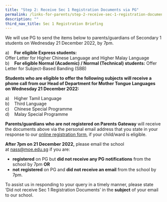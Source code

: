 ```yaml
---
title: "Step 2: Receive Sec 1 Registration Documents via PG"
permalink: /links-for-parents/step-2-receive-sec-1-registration-documents-via-pg/
description: ""
third_nav_title: Sec 1 Registration Briefing
---
```

We will use PG to send the items below to parents/guardians of Secondary 1 students on Wednesday 21 December 2022, by 7pm.

a)    **For eligible Express students:**  
Offer Letter for Higher Chinese Language and Higher Malay Language  
b)    **For eligible Normal (Academic) / Normal (Technical) students:** Offer Letter for Subject-Based Banding (SBB)

**Students who are eligible to offer the following subjects will receive a phone call from our Head of Department for Mother Tongue Languages on Wednesday 21 December 2022:**

a)    Higher Tamil Language  
b)    Third Language  
c)    Chinese Special Programme  
d)    Malay Special Programme  

**Parents/guardians who are not registered on Parents Gateway** will receive the documents above via the personal email address that you state in your response to our [online registration form](https://form.gov.sg/6396b9b5a9cafc00118ec5b0), if your child/ward is eligible.

**After 7pm on 21 December 2022,** please email the school at [nass@moe.edu.sg](about:blank) if you are:

*   **registered** on PG but **did not receive any PG notifications** from the school by 7pm **OR**
*   **not** **registered** on PG and **did not receive an email** from the school by 7pm.

To assist us in responding to your query in a timely manner, please state ‘Did not receive Sec 1 Registration Documents’ in the **subject** of your email to our school.